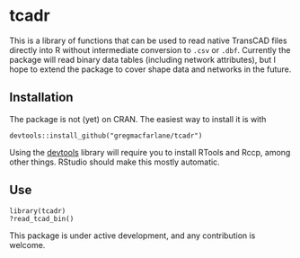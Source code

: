 tcadr
==============

This is a library of functions that can be used to read native TransCAD files
directly into R without intermediate conversion to `.csv` or `.dbf`. Currently 
the package will read binary data tables (including network attributes), but I 
hope to extend the package to cover shape data and networks in the future.

Installation
--------------
The package is not (yet) on CRAN. The easiest way to install it is with

    devtools::install_github("gregmacfarlane/tcadr")
    
Using the [devtools](https://github.com/hadley/devtools) library will require you
to install RTools and Rccp, among other things. RStudio should make this mostly
automatic.

Use
--------------

    library(tcadr)
    ?read_tcad_bin()
    

This package is under active development, and any contribution is welcome.

